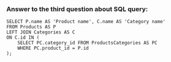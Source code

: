 ### Answer to the third question about SQL query:

```
SELECT P.name AS 'Product name', C.name AS 'Category name'
FROM Products AS P
LEFT JOIN Categories AS C
ON C.id IN (
    SELECT PC.category_id FROM ProductsCategories AS PC
    WHERE PC.product_id = P.id
);

```
